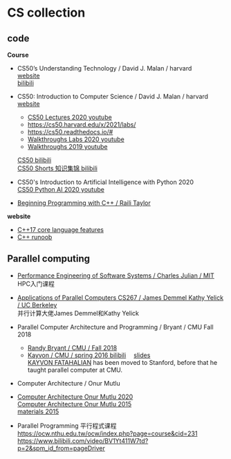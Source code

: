 # CS collection



## code

**Course**

- CS50’s Understanding Technology / David J. Malan / harvard  
  [website](https://cs50.harvard.edu/technology/2017/)  
  [bilibili](https://www.bilibili.com/video/av89360931/)  

- CS50: Introduction to Computer Science / David J. Malan / harvard  
  [website](https://cs50.harvard.edu/x/2021/)  
    - [CS50 Lectures 2020 youtube](https://www.youtube.com/playlist?list=PLhQjrBD2T382_R182iC2gNZI9HzWFMC_8)
    - https://cs50.harvard.edu/x/2021/labs/  
    - https://cs50.readthedocs.io/#  
    - [Walkthroughs Labs 2020 youtube](https://www.youtube.com/playlist?list=PLhQjrBD2T381esVAkHfAGPA5JpK6_sELg)  
    - [Walkthroughs 2019 youtube](https://www.youtube.com/playlist?list=PLhQjrBD2T381AUFv2ZbwN9wM0pkNy-uHa)  

  [CS50 bilibili](https://www.bilibili.com/video/BV1DA411Y7jk)  
  [CS50 Shorts 知识集锦 bilibili](https://www.bilibili.com/video/BV1rz4y1Z7XT)  

- CS50's Introduction to Artificial Intelligence with Python 2020  
  [CS50 Python AI 2020 youtube](https://www.youtube.com/playlist?list=PLhQjrBD2T382Nz7z1AEXmioc27axa19Kv)  
  

- [Beginning Programming with C++ / Raili Taylor](https://www.youtube.com/playlist?list=PLBUHO4VNB5hCHX0v99ZR_wf-Y-P9y7_kg)




**website**

- [C++17 core language features](https://en.cppreference.com/w/cpp/17)  
- [C++ runoob](https://www.runoob.com/cplusplus/cpp-tutorial.html)  





## Parallel computing

- [Performance Engineering of Software Systems / Charles Julian / MIT](https://ocw.mit.edu/courses/electrical-engineering-and-computer-science/6-172-performance-engineering-of-software-systems-fall-2018/index.htm)  
  HPC入门课程

- [Applications of Parallel Computers CS267 / James Demmel Kathy Yelick / UC Berkeley](https://sites.google.com/lbl.gov/cs267-spr2021)  
  并行计算大佬James Demmel和Kathy Yelick

- Parallel Computer Architecture and Programming / Bryant / CMU Fall 2018  
  - [Randy Bryant / CMU / Fall 2018](http://www.cs.cmu.edu/afs/cs/academic/class/15418-f18/www/schedule.html)  
  - [Kayvon / CMU / spring 2016 bilibili](https://www.bilibili.com/video/BV16k4y1z7z9/)&emsp;
    [slides](http://15418.courses.cs.cmu.edu/spring2017/home)  
    [KAYVON FATAHALIAN](http://graphics.stanford.edu/~kayvonf/) has been moved to Stanford, before that he taught parallel computer at CMU.

- Computer Architecture / Onur Mutlu  
- [Computer Architecture Onur Mutlu 2020](https://www.youtube.com/playlist?list=PL5Q2soXY2Zi9xidyIgBxUz7xRPS-wisBN)  
  [Computer Architecture Onur Mutlu 2015](https://www.youtube.com/playlist?list=PL5PHm2jkkXmi5CxxI7b3JCL1TWybTDtKq)  
  [materials 2015](https://course.ece.cmu.edu/~ece447/s15/doku.php?id=schedule)  

- Parallel Programming 平行程式课程  
  https://ocw.nthu.edu.tw/ocw/index.php?page=course&cid=231  
  https://www.bilibili.com/video/BV1Yt411W7td?p=2&spm_id_from=pageDriver  

